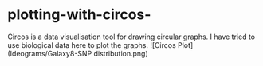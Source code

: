 # plotting-with-circos-
Circos is a data visualisation tool for drawing circular graphs. I have tried to use biological data here to plot the graphs. 
![Circos Plot](Ideograms/Galaxy8-SNP distribution.png)
